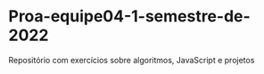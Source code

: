# Proa-equipe04-1-semestre-de-2022
Repositório com exercícios sobre algoritmos, JavaScript e projetos
